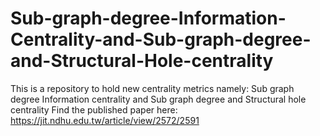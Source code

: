 # Sub-graph-degree-Information-Centrality-and-Sub-graph-degree-and-Structural-Hole-centrality
This is a repository to hold new centrality metrics namely: Sub graph degree Information centrality and Sub graph degree and Structural hole centrality
Find the published paper here: https://jit.ndhu.edu.tw/article/view/2572/2591
